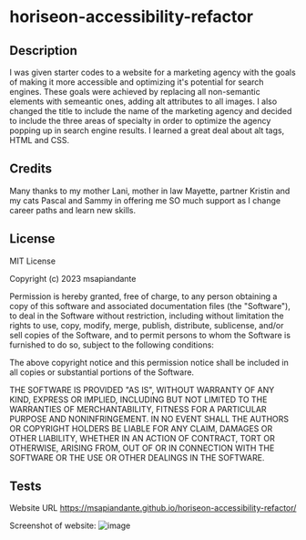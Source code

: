 # horiseon-accessibility-refactor

## Description

I was given starter codes to a website for a marketing agency with the goals of making it more accessible and optimizing it's potential for search engines. 
These goals were achieved by replacing all non-semantic elements with semeantic ones, adding alt attributes to all images. I also changed the title to include the name of the marketing agency and decided to include the three areas of specialty in order to optimize the agency popping up in search engine results. I learned a great deal about alt tags, HTML and CSS. 

## Credits
Many thanks to my mother Lani, mother in law Mayette, partner Kristin and my cats Pascal and Sammy in offering me SO much support as I change career paths and learn new skills.


## License
MIT License

Copyright (c) 2023 msapiandante

Permission is hereby granted, free of charge, to any person obtaining a copy of this software and associated documentation files (the "Software"), to deal in the Software without restriction, including without limitation the rights to use, copy, modify, merge, publish, distribute, sublicense, and/or sell copies of the Software, and to permit persons to whom the Software is furnished to do so, subject to the following conditions:

The above copyright notice and this permission notice shall be included in all copies or substantial portions of the Software.

THE SOFTWARE IS PROVIDED "AS IS", WITHOUT WARRANTY OF ANY KIND, EXPRESS OR IMPLIED, INCLUDING BUT NOT LIMITED TO THE WARRANTIES OF MERCHANTABILITY, FITNESS FOR A PARTICULAR PURPOSE AND NONINFRINGEMENT. IN NO EVENT SHALL THE AUTHORS OR COPYRIGHT HOLDERS BE LIABLE FOR ANY CLAIM, DAMAGES OR OTHER LIABILITY, WHETHER IN AN ACTION OF CONTRACT, TORT OR OTHERWISE, ARISING FROM, OUT OF OR IN CONNECTION WITH THE SOFTWARE OR THE USE OR OTHER DEALINGS IN THE SOFTWARE.

## Tests
Website URL https://msapiandante.github.io/horiseon-accessibility-refactor/

Screenshot of website: 
![image](https://user-images.githubusercontent.com/126308793/225785838-5b38e1b0-d7b6-41d7-ae64-2745388ca9c7.png)
